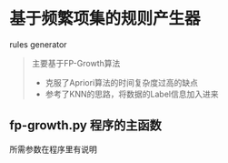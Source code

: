 # 基于频繁项集的规则产生器
rules generator
> 主要基于FP-Growth算法
> * 克服了Apriori算法的时间复杂度过高的缺点
> * 参考了KNN的思路，将数据的Label信息加入进来

## fp-growth.py 程序的主函数

所需参数在程序里有说明

